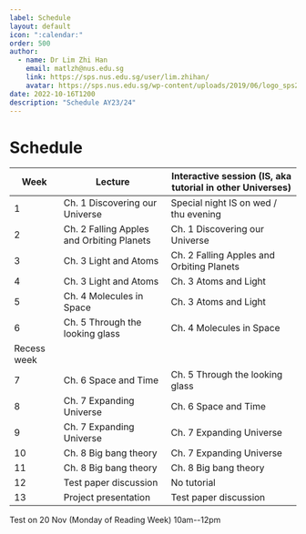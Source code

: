 ```yaml
---
label: Schedule
layout: default
icon: ":calendar:"
order: 500
author:
  - name: Dr Lim Zhi Han
    email: matlzh@nus.edu.sg
    link: https://sps.nus.edu.sg/user/lim.zhihan/
    avatar: https://sps.nus.edu.sg/wp-content/uploads/2019/06/logo_sps20.png
date: 2022-10-16T1200
description: "Schedule AY23/24"
---
```


# Schedule

| Week        | Lecture                                   | Interactive session (IS, aka tutorial in other Universes) |
|-------------|-------------------------------------------|-----------------------------------------------------------|
|           1 | Ch. 1 Discovering our Universe            | Special night IS on wed / thu evening                     |
|           2 | Ch. 2 Falling Apples and Orbiting Planets | Ch. 1 Discovering our Universe                            |
|           3 | Ch. 3 Light and Atoms                     | Ch. 2 Falling Apples and Orbiting Planets                 |
|           4 | Ch. 3 Light and Atoms                     | Ch. 3 Atoms and Light                                     |
|           5 | Ch. 4 Molecules in Space                  | Ch. 3 Atoms and Light                                     |
|           6 | Ch. 5 Through the looking glass           | Ch. 4 Molecules in Space                                  |
| Recess week |                                           |                                                           |
|           7 | Ch. 6 Space and Time                      | Ch. 5 Through the looking glass                           |
|           8 | Ch. 7 Expanding Universe                  | Ch. 6 Space and Time                                      |
|           9 | Ch. 7 Expanding Universe                  | Ch. 7 Expanding Universe                                  |
|          10 | Ch. 8 Big bang theory                     | Ch. 7 Expanding Universe                                  |
|          11 | Ch. 8 Big bang theory                     | Ch. 8 Big bang theory                                     |
|          12 | Test paper discussion                     | No tutorial                                               |
|          13 | Project presentation                      | Test paper discussion                                     |

Test on 20 Nov (Monday of Reading Week) 10am--12pm